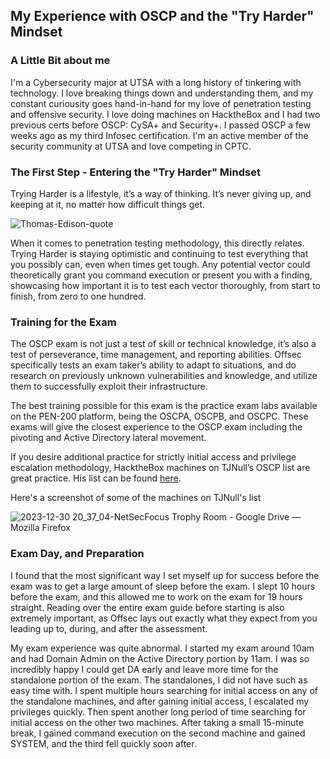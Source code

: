 ## My Experience with OSCP and the "Try Harder" Mindset

### A Little Bit about me
I'm a Cybersecurity major at UTSA with a long history of tinkering with technology. I love breaking things down and understanding them, and my constant curiousity goes hand-in-hand for my love of penetration testing and offensive security. I love doing machines on HacktheBox and I had two previous certs before OSCP: CySA+ and Security+. I passed OSCP a few weeks ago as my third Infosec certification. I'm an active member of the security community at UTSA and love competing in CPTC.

### The First Step - Entering the "Try Harder" Mindset

Trying Harder is a lifestyle, it’s a way of thinking. It’s never giving up, and keeping at it, no matter how difficult things get.

![Thomas-Edison-quote](https://github.com/shellph1sh/shellph1sh.github.io/assets/55106700/aebc2bf1-52cb-489e-b622-8b091ede7b16)


When it comes to penetration testing methodology, this directly relates. Trying Harder is staying optimistic and continuing to test everything that you possibly can, even when times get tough. Any potential vector could theoretically grant you command execution or present you with a finding, showcasing how important it is to test each vector thoroughly, from start to finish, from zero to one hundred.

### Training for the Exam
The OSCP exam is not just a test of skill or technical knowledge, it’s also a test of perseverance, time management, and reporting abilities. Offsec specifically tests an exam taker’s ability to adapt to situations, and do research on previously unknown vulnerabilities and knowledge, and utilize them to successfully exploit their infrastructure.


The best training possible for this exam is the practice exam labs available on the PEN-200 platform, being the OSCPA, OSCPB, and OSCPC. These exams will give the closest experience to the OSCP exam including the pivoting and Active Directory lateral movement.

If you desire additional practice for strictly initial access and privilege escalation methodology, HacktheBox machines on TJNull’s OSCP list are great practice. His list can be found [here](https://docs.google.com/spreadsheets/u/0/d/1dwSMIAPIam0PuRBkCiDI88pU3yzrqqHkDtBngUHNCw8/htmlview?pli=1#).


Here's a screenshot of some of the machines on TJNull's list


![2023-12-30 20_37_04-NetSecFocus Trophy Room - Google Drive — Mozilla Firefox](https://github.com/shellph1sh/shellph1sh.github.io/assets/55106700/ebfc184b-c1c7-4bcc-a34b-6c78b99e6aaf)


### Exam Day, and Preparation
I found that the most significant way I set myself up for success before the exam was to get a large amount of sleep before the exam. I slept 10 hours before the exam, and this allowed me to work on the exam for 19 hours straight. Reading over the entire exam guide before starting is also extremely important, as Offsec lays out exactly what they expect from you leading up to, during, and after the assessment.

My exam experience was quite abnormal. I started my exam around 10am and had Domain Admin on the Active Directory portion by 11am. I was so incredibly happy I could get DA early and leave more time for the standalone portion of the exam. The standalones, I did not have such as easy time with. I spent multiple hours searching for initial access on any of the standalone machines, and after gaining initial access, I escalated my privileges quickly. Then spent another long period of time searching for initial access on the other two machines. After taking a small 15-minute break, I gained command execution on the second machine and gained SYSTEM, and the third fell quickly soon after.


